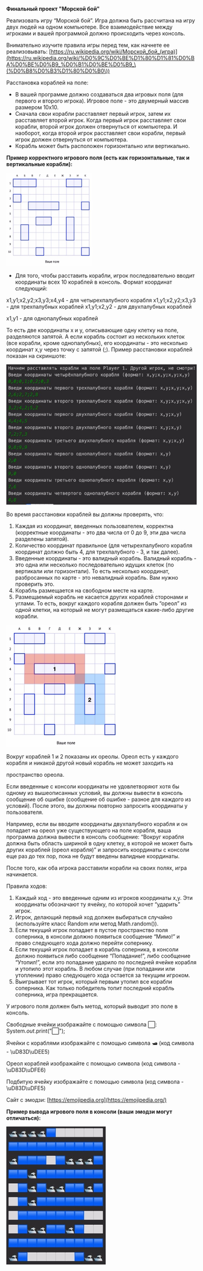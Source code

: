 ﻿**Финальный проект "Морской бой"** 

Реализовать игру “Морской бой”. Игра должна быть рассчитана на игру двух людей на одном компьютере. Все взаимодействие между игроками и вашей программой должно происходить через консоль. 

Внимательно изучите правила игры перед тем, как начнете ее реализовывать: [https://ru.wikipedia.org/wiki/Морской_бой_(игра)](https://ru.wikipedia.org/wiki/%D0%9C%D0%BE%D1%80%D1%81%D0%BA%D0%BE%D0%B9_%D0%B1%D0%BE%D0%B9_\(%D0%B8%D0%B3%D1%80%D0%B0\)) 

Расстановка кораблей на поле: 

- В вашей программе должно создаваться два игровых поля (для первого и второго игрока). Игровое поле - это двумерный массив размером 10x10. 
- Сначала свои корабли расставляет первый игрок, затем их расставляет второй игрок. Когда первый игрок расставляет свои корабли, второй игрок должен отвернуться от компьютера. И наоборот, когда второй игрок расставляет свои корабли, первый игрок должен отвернуться от компьютера. 
- Корабль может быть расположен горизонтально или вертикально. 

**Пример корректного игрового поля (есть как горизонтальные, так и вертикальные корабли):** 

![](Aspose/Aspose.Words.ea9544b7-6340-4fdc-a4d3-3d17bb118413.001.jpeg)

- Для того, чтобы расставить корабли, игрок последовательно вводит координаты всех 10 кораблей в консоль. Формат координат следующий: 

x1,y1;x2,y2;x3,y3;x4,y4 - для четырехпалубного корабля x1,y1;x2,y2;x3,y3 - для трехпалубных кораблей x1,y1;x2,y2 - для двухпалубных кораблей 

x1,y1 - для однопалубных кораблей 

То есть две координаты x и y, описывающие одну клетку на поле, разделяются запятой. А если корабль состоит из нескольких клеток (все корабли, кроме однопалубных), его координаты - это несколько координат x,y через точку с запятой (;). Пример расстановки кораблей показан на скриншоте: 

![](Aspose/Aspose.Words.ea9544b7-6340-4fdc-a4d3-3d17bb118413.002.jpeg)

Во время расстановки кораблей вы должны проверять, что: 

1) Каждая из координат, введенных пользователем, корректна (корректные координаты - это два числа от 0 до 9, эти два числа разделены запятой). 
1) Количество координат правильное (для четырехпалубного корабля координат должно быть 4, для трехпалубного - 3, и так далее). 
1) Введенные координаты - это валидный корабль. Валидный корабль - это одна или несколько последовательно идущих клеток (по вертикали или горизонтали). То есть несколько координат, разбросанных по карте - это невалидный корабль. Вам нужно проверить это. 
1) Корабль размещается на свободном месте на карте. 
1) Размещаемый корабль не касается других кораблей сторонами и углами. То есть, вокруг каждого корабля должен быть “ореол” из одной клетки, на который не могут размещаться какие-либо другие корабли. 

![](Aspose/Aspose.Words.ea9544b7-6340-4fdc-a4d3-3d17bb118413.003.jpeg)

Вокруг кораблей 1 и 2 показаны их ореолы. Ореол есть у каждого корабля и никакой другой новый корабль не может заходить на 

пространство ореола. 

Если введенные с консоли координаты не удовлетворяют хотя бы одному из вышеописанных условий, вы должны вывести в консоль сообщение об ошибке (сообщение об ошибке - разное для каждого из условий). После этого, вы должны повторно запросить координаты у пользователя. 

Например, если вы вводите координаты двухпалубного корабля и он попадает на ореол уже существующего на поле корабля, ваша программа должна вывести в консоль сообщение: “Вокруг корабля должна быть область шириной в одну клетку, в которой не может быть других кораблей (ореол корабля)” и запросить координаты с консоли еще раз до тех пор, пока не будут введены валидные координаты. 

После того, как оба игрока расставили корабли на своих полях, игра начинается. 

Правила ходов: 

1) Каждый ход - это введенные одним из игроков координаты x,y. Эти координаты обозначают ту ячейку, по которой хочет “ударить” игрок. 
1) Игрок, делающий первый ход должен выбираться случайно (используйте класс Random или метод Math.random()). 
1) Если текущий игрок попадает в пустое пространство поля соперника, в консоли должно появиться сообщение “Мимо!” и право следующего хода должно перейти сопернику. 
1) Если текущий игрок попадает в корабль соперника, в консоли должно появиться либо сообщение “Попадание!”, либо сообщение “Утопил!”, если это попадание ударило по последней ячейке корабля и утопило этот корабль. В любом случае (при попадании или утоплении) право следующего хода остается за текущим игроком. 
5) Выигрывает тот игрок, который первым утопил все корабли соперника. Как только победитель топит последний корабль соперника, игра прекращается. 

У игрового поля должен быть метод, который выводит это поле в консоль. 

Свободные ячейки изображайте с помощью символа ⬜: System.*out*.print("⬜"); 

Ячейки с кораблями изображайте с помощью символа 🛥 (код символа - \uD83D\uDEE5) 

Ореол кораблей изображайте с помощью символа    (код символа - \uD83D\uDFE6) 

Подбитую ячейку изображайте с помощью символа    (код символа - \uD83D\uDFE5) 

Сайт с эмодзи: [https://emojipedia.org](https://emojipedia.org/) 

**Пример вывода игрового поля в консоли (ваши эмодзи могут отличаться):** 

![](Aspose/Aspose.Words.ea9544b7-6340-4fdc-a4d3-3d17bb118413.004.jpeg)